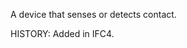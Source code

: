 A device that senses or detects contact.

<!-- end of short definition -->
 HISTORY: Added in IFC4.
